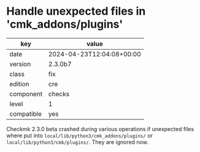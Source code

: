 [//]: # (werk v2)
# Handle unexpected files in 'cmk_addons/plugins'

key        | value
---------- | ---
date       | 2024-04-23T12:04:08+00:00
version    | 2.3.0b7
class      | fix
edition    | cre
component  | checks
level      | 1
compatible | yes

Checkmk 2.3.0 beta crashed during various operations if unexpected files where
put into `local/lib/python3/cmk_addons/plugins/` or `local/lib/python3/cmk/plugins/`.
They are ignored now.
